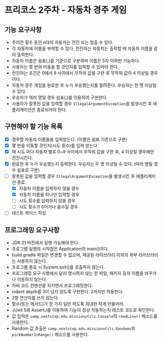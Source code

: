 # 프리코스 2주차 - 자동차 경주 게임

## 기능 요구사항
- 주어진 횟수 동안 n대의 자동차는 전진 또는 멈출 수 있다.
- 각 자동차에 이름을 부여할 수 있다. 전진하는 자동차는 출력할 때 자동차 이름을 같이 출력한다.
- 자동차 이름은 쉼표(,)를 기준으로 구분하며 이름은 5자 이하만 가능하다.
- 사용자는 몇 번의 이동을 할 것인지를 입력할 수 있어야 한다.
- 전진하는 조건은 0에서 9 사이에서 무작위 값을 구한 후 무작위 값이 4 이상일 경우이다.
- 자동차 경주 게임을 완료한 후 누가 우승했는지를 알려준다. 우승자는 한 명 이상일 수 있다.
- 우승자가 여러 명일 경우 쉼표(,)를 이용하여 구분한다.
- 사용자가 잘못된 값을 입력할 경우 `IllegalArgumentException`을 발생시킨 후 애플리케이션은 종료되어야 한다.

## 구현해야 할 기능 목록
- [x] 경주할 자동차 이름들을 입력받는다. (이름은 쉼표 기준으로 구분)
- [x] 몇 번을 이동할 것인지(시도 횟수)를 입력 받는다.
- [x] 매 시도 마다 자동차 별로 0~9 사이에서 무작위 값을 구한 후, 4 이상일 경우에만 전진시킨다.
- [x] 완료한 후 누가 우승했는지 출력한다. 우승자는 두 명 이상일 수 있다. (여러 명일 경우 쉼표로 구분)
- [ ] 잘못된 값을 입력할 경우 `IllegalArgumentException`을 발생시킨 후 애플리케이션 종료.
  - [x] 자동차 이름을 입력하지 않을 경우
  - [x] 자동차 이름을 하나만 입력할 경우
  - [ ] 시도 횟수를 입력하지 않을 경우
  - [ ] 시도 횟수가 0이거나 음수일 경우
- [ ] 테스트 케이스 작성

## 프로그래밍 요구사항
- JDK 21 버전에서 실행 가능해야 한다.
- 프로그램 실행의 시작점은 Application의 main()이다.
- build.gradle 파일은 변경할 수 없으며, 제공된 라이브러리 이외의 외부 라이브러리는 사용하지 않는다.
- 프로그램 종료 시 System.exit()를 호출하지 않는다.
- 프로그래밍 요구 사항에서 달리 명시하지 않는 한 파일, 패키지 등의 이름을 바꾸거나 이동하지 않는다.
- 자바 코드 컨벤션을 지키면서 프로그래밍한다.
- indent depth를 3이 넘지 않도록 구현한다. 2까지만 허용한다.
- 3항 연산자를 쓰지 않는다.
- 함수(또는 메서드)가 한 가지 일만 하도록 최대한 작게 만들어라.
- JUnit 5와 AssertJ를 이용하여 기능이 정상 작동하는지 테스트 코드로 확인한다.
- 값 입력은 `camp.nextstep.edu.missionutils.Console`의 `readLine()` 메소드를 사용한다.
- Random 값 추출은 `camp.nextstep.edu.missionutils.Randoms`의 `pickNumberInRange()` 메소드를 사용한다.

